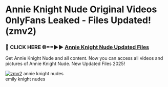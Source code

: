 # Annie Knight Nude Original Videos 0nlyFans Leaked - Files Updated! (zmv2)

<h3>🔴 CLICK HERE 🌐==►► <a href="https://tinyurl.com/5h6xmrr3" rel="nofollow">Annie Knight Nude Updated Files</a></h3>

Get Annie Knight Nude and all content. Now you can access all videos and pictures of Annie Knight Nude. New Updated Files 2025!

[![zmv2](https://i.imgur.com/KVD873Z.gif)](https://tinyurl.com/5h6xmrr3)
annie knight nudes<br>
emily knight nudes